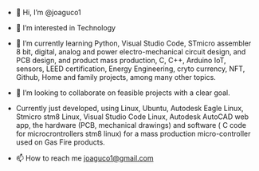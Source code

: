 - 👋 Hi, I’m @joaguco1
- 👀 I’m interested in Technology
- 🌱 I’m currently learning Python, Visual Studio Code, STmicro assembler 8 bit, digital, analog and power electro-mechanical circuit design, and PCB design, and product mass production, C, C++, Arduino IoT, sensors, LEED certification, Energy Engineering, cryto currency, NFT, Github, Home and family projects, among many other topics.
- 💞️ I’m looking to collaborate on feasible projects with a clear goal.
- Currently just developed, using Linux, Ubuntu, Autodesk Eagle Linux, Stmicro stm8 Linux, Visual Studio Code Linux, Autodesk AutoCAD web app, the hardware (PCB, mechanical drawings) and software ( C code for microcrontrollers stm8 linux) for a mass production micro-controller used on Gas Fire products.

- 📫 How to reach me  joaguco1@gmail.com

<!---
joaguco1/joaguco1 is a ✨ special ✨ repository because its `README.md` (this file) appears on your GitHub profile.
You can click the Preview link to take a look at your changes.
--->
